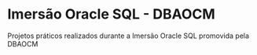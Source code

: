 # Imersão Oracle SQL - DBAOCM
Projetos práticos realizados durante a Imersão Oracle SQL promovida pela DBAOCM
